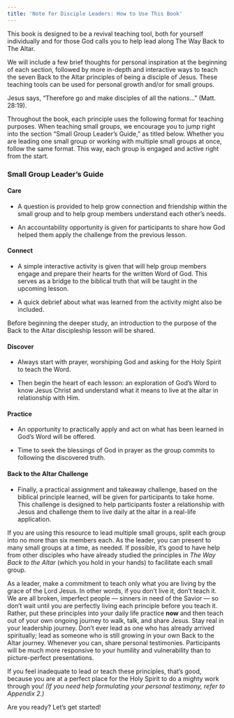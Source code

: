 ```yaml
---
title: 'Note for Disciple Leaders: How to Use This Book'
---
```


This book is designed to be a revival teaching tool, both for yourself individually and for those God calls you to help lead along The Way Back to The Altar.

We will include a few brief thoughts for personal inspiration at the beginning of each section, followed by more in-depth and interactive ways to teach the seven Back to the Altar principles of being a disciple of Jesus. These teaching tools can be used for personal growth and/or for small groups.

Jesus says, “Therefore go and make disciples of all the nations...” (Matt. 28:19).

Throughout the book, each principle uses the following format for teaching purposes. When teaching small groups, we encourage you to jump right into the section “Small Group Leader’s Guide,” as titled below. Whether you are leading one small group or working with multiple small groups at once, follow the same format. This way, each group is engaged and active right from the start.

### Small Group Leader’s Guide

#### Care

- A question is provided to help grow connection and friendship within the small group and to help group members understand each other’s needs.

- An accountability opportunity is given for participants to share how God helped them apply the challenge from the previous lesson.

#### Connect

- A simple interactive activity is given that will help group members engage and prepare their hearts for the written Word of God. This serves as a bridge to the biblical truth that will be taught in the upcoming lesson.

- A quick debrief about what was learned from the activity might also be included.

Before beginning the deeper study, an introduction to the purpose of the Back to the Altar discipleship lesson will be shared.

#### Discover

- Always start with prayer, worshiping God and asking for the Holy Spirit to teach the Word.

- Then begin the heart of each lesson: an exploration of God’s Word to know Jesus Christ and understand what it means to live at the altar in relationship with Him.

#### Practice

- An opportunity to practically apply and act on what has been learned in God’s Word will be offered.

- Time to seek the blessings of God in prayer as the group commits to following the discovered truth.

#### Back to the Altar Challenge

- Finally, a practical assignment and takeaway challenge, based on the biblical principle learned, will be given for participants to take home. This challenge is designed to help participants foster a relationship with Jesus and challenge them to live daily at the altar in a real-life application.

If you are using this resource to lead multiple small groups, split each group into no more than six members each. As the leader, you can present to many small groups at a time, as needed. If possible, it’s good to have help from other disciples who have already studied the principles in _The Way Back to the Altar_ (which you hold in your hands) to facilitate each small group.

As a leader, make a commitment to teach only what you are living by the grace of the Lord Jesus. In other words, if you don’t live it, don’t teach it. We are all broken, imperfect people — sinners in need of the Savior — so don’t wait until you are perfectly living each principle before you teach it. Rather, put these principles into your daily life practice **now** and then teach out of your own ongoing journey to walk, talk, and share Jesus. Stay real in your leadership journey. Don’t ever lead as one who has already arrived spiritually; lead as someone who is still growing in your own Back to the Altar journey. Whenever you can, share personal testimonies. Participants will be much more responsive to your humility and vulnerability than to picture-perfect presentations.

If you feel inadequate to lead or teach these principles, that’s good, because you are at a perfect place for the Holy Spirit to do a mighty work through you! _(If you need help formulating your personal testimony, refer to Appendix 2.)_

Are you ready? Let’s get started!